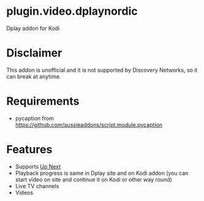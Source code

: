 # plugin.video.dplaynordic
Dplay addon for Kodi

# Disclaimer
This addon is unofficial and it is not supported by Discovery Networks, so it can break at anytime.

# Requirements
- pycaption from https://github.com/aussieaddons/script.module.pycaption

# Features
- Supports <a href="https://forum.kodi.tv/showthread.php?tid=336747">Up Next</a>
- Playback progress is same in Dplay site and on Kodi addon (you can start video on site and continue it on Kodi or other way round)
- Live TV channels
- Videos
